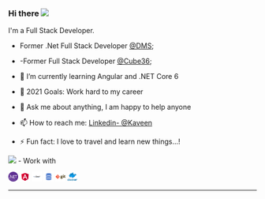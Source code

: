### Hi there <img src="https://media.giphy.com/media/hvRJCLFzcasrR4ia7z/giphy.gif" width="25px">


I'm a Full Stack Developer.
- Former .Net Full Stack Developer [@DMS](https://www.dmsswe.com/);
- -Former Full Stack Developer [@Cube36](https://www.cube360global.com/);

- 🌱 I’m currently learning Angular and .NET Core 6 
- 🥅 2021 Goals: Work hard to my career
- 💬 Ask me about anything, I am happy to help anyone
- 📫 How to reach me: [Linkedin- @Kaveen](https://www.linkedin.com/in/kaveen-1998/)
- ⚡ Fun fact: I love to travel and learn new things...!

<img src="https://github-readme-stats.vercel.app/api?username=Kaveen-Madhusanka&&show_icons=true&title_color=ffffff&icon_color=bb2acf&text_color=daf7dc&bg_color=151515">
- Work with

<code><img height="20" src="https://raw.githubusercontent.com/github/explore/80688e429a7d4ef2fca1e82350fe8e3517d3494d/topics/dotnet/dotnet.png"></code>
<code><img height="20" src="https://raw.githubusercontent.com/github/explore/5c058a388828bb5fde0bcafd4bc867b5bb3f26f3/topics/angular/angular.png"></code>
<code><img height="20" src="https://raw.githubusercontent.com/github/explore/80688e429a7d4ef2fca1e82350fe8e3517d3494d/topics/jquery/jquery.png"></code>
<code><img height="20" src="https://raw.githubusercontent.com/github/explore/80688e429a7d4ef2fca1e82350fe8e3517d3494d/topics/sql/sql.png"></code>
<code><img height="20" src="https://raw.githubusercontent.com/github/explore/80688e429a7d4ef2fca1e82350fe8e3517d3494d/topics/git/git.png"></code>
<code><img height="20" src="https://raw.githubusercontent.com/github/explore/80688e429a7d4ef2fca1e82350fe8e3517d3494d/topics/docker/docker.png"></code>


---
